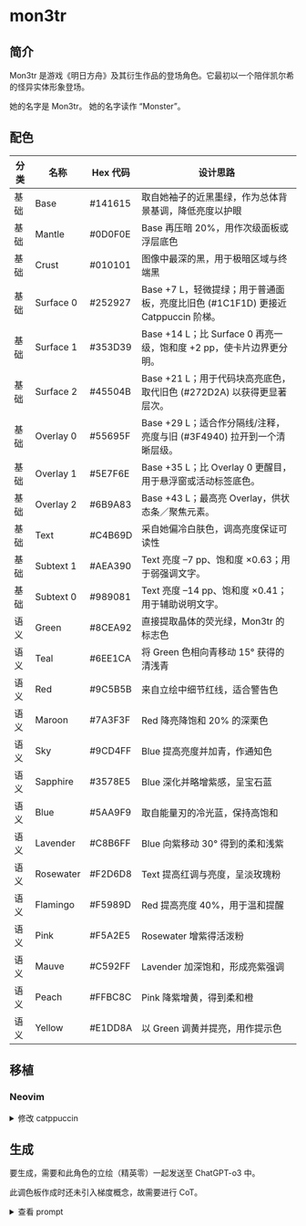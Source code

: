 # mon3tr

## 简介

Mon3tr 是游戏《明日方舟》及其衍生作品的登场角色。它最初以一个陪伴凯尔希的怪异实体形象登场。

她的名字是 Mon3tr。
她的名字读作 “Monster”。

## 配色

| 分类 | 名称      | Hex 代码  | 设计思路                                               |
| ---- | --------- | --------- | ------------------------------------------------------ |
| 基础 | Base      | #141615 | 取自她袖子的近黑墨绿，作为总体背景基调，降低亮度以护眼 |
| 基础 | Mantle    | #0D0F0E | Base 再压暗 20%，用作次级面板或浮层底色                |
| 基础 | Crust     | #010101 | 图像中最深的黑，用于极暗区域与终端黑                   |
| 基础 | Surface 0 | #252927 | Base +7 L，轻微提绿；用于普通面板，亮度比旧色 (#1C1F1D) 更接近 Catppuccin 阶梯。 |
| 基础 | Surface 1 | #353D39 | Base +14 L；比 Surface 0 再亮一级，饱和度 +2 pp，使卡片边界更分明。 |
| 基础 | Surface 2 | #45504B | Base +21 L；用于代码块高亮底色，取代旧色 (#272D2A) 以获得更显著层次。 |
| 基础 | Overlay 0 | #55695F | Base +29 L；适合作分隔线/注释，亮度与旧 (#3F4940) 拉开到一个清晰层级。 |
| 基础 | Overlay 1 | #5E7F6E | Base +35 L；比 Overlay 0 更醒目，用于悬浮窗或活动标签底色。 |
| 基础 | Overlay 2 | #6B9A83 | Base +43 L；最高亮 Overlay，供状态条／聚焦元素。 |
| 基础 | Text      | #C4B69D | 采自她偏冷白肤色，调高亮度保证可读性                   |
| 基础 | Subtext 1 | #AEA390 | Text 亮度 –7 pp、饱和度 ×0.63；用于弱强调文字。 |
| 基础 | Subtext 0 | #989081 | Text 亮度 –14 pp、饱和度 ×0.41；用于辅助说明文字。 |
| 语义 | Green     | #8CEA92 | 直接提取晶体的荧光绿，Mon3tr 的标志色                  |
| 语义 | Teal      | #6EE1CA | 将 Green 色相向青移动 15° 获得的清浅青                 |
| 语义 | Red       | #9C5B5B | 来自立绘中细节红线，适合警告色                         |
| 语义 | Maroon    | #7A3F3F | Red 降亮降饱和 20% 的深栗色                            |
| 语义 | Sky       | #9CD4FF | Blue 提高亮度并加青，作通知色                          |
| 语义 | Sapphire  | #3578E5 | Blue 深化并略增紫感，呈宝石蓝                          |
| 语义 | Blue      | #5AA9F9 | 取自能量刃的冷光蓝，保持高饱和                         |
| 语义 | Lavender  | #C8B6FF | Blue 向紫移动 30° 得到的柔和浅紫                       |
| 语义 | Rosewater | #F2D6D8 | Text 提高红调与亮度，呈淡玫瑰粉                        |
| 语义 | Flamingo  | #F5989D | Red 提高亮度 40%，用于温和提醒                         |
| 语义 | Pink      | #F5A2E5 | Rosewater 增紫得活泼粉                                 |
| 语义 | Mauve     | #C592FF | Lavender 加深饱和，形成亮紫强调                        |
| 语义 | Peach     | #FFBC8C | Pink 降紫增黄，得到柔和橙                              |
| 语义 | Yellow    | #E1DD8A | 以 Green 调黄并提亮，用作提示色                        |

## 移植

### Neovim

<!-- <details>
  <summary>修改 tokyonight.nvim</summary>

```Lua
{
	"folke/tokyonight.nvim",
	lazy = false,
	priority = 1000,
	opts = function()
		local styles = require("tokyonight.colors").styles
		styles.nozomi = vim.tbl_extend("force", styles.night, {
		_	bg = "#131914",
			bg_dark = "#010101",
			bg_dark1 = "#0d0f0e",
			bg_highlight = "#272d2a",

			-- Blues
			blue = "#5aa9f9",
			blue0 = "#0875e4",
			blue1 = "#288ff7",
			blue2 = "#6ab1f9",
			blue5 = "#9bcbfb",
			blue6 = "#cce4fd",
			blue7 = "#065cb3",

			-- Text & neutrals
			comment = "#3f4940",
			fg = "#c4b69d",
			fg_dark = "#718158",
			fg_gutter = "#3f4940",

			-- Greens
			green = "#8cea92",
			green1 = "#cbf5cd",
			green2 = "#4cde56",

			-- Reds
			red = "#9c5b5b",
			red1 = "#b07878",

			-- Other semantics
			yellow = "#e1dd8a",
			orange = "#ffbc8c",
			purple = "#c592ff",
			magenta = "#f5a2e5",
			magenta2 = "#8e1d28",
			cyan = "#6ee1ca",
			teal = "#6ee1ca",

			-- Dark accents
			dark3 = "#3f4940",
			dark5 = "#3f4940",
			terminal_black = "#8a8170",

			-- Git
			git = {
			add = "#8cea92",
			change = "#5aa9f9",
			delete = "#9c5b5b",
			},
		})_

		return {
			style = "nozomi",
			transparent = false,
			styles = {
				sidebars = "transparent",
				floats = "transparent",
			},
		}
	end,
},
```

</details> -->

<details>
  <summary>修改 catppuccin</summary>

```lua
					frappe = {
						-- mon3tr

						crust = "#010101",
						mantle = "#0D0F0E",
						base = "#141615",
						surface0 = "#252927",
						surface1 = "#353D39",
						surface2 = "#45504B",
						overlay0 = "#55695F",
						overlay1 = "#5E7F6E",
						overlay2 = "#6B9A83",
						text = "#C4B69D",
						subtext0 = "#AEA390",
						subtext1 = "#989081",

						rosewater = "#F2D6D8",
						flamingo = "#F5989D",
						pink = "#F5A2E5",
						mauve = "#C592FF",
						red = "#9C5B5B",
						maroon = "#7A3F3F",
						peach = "#FFBC8C",
						yellow = "#E1DD8A",
						green = "#8CEA92",
						teal = "#6EE1CA",
						sky = "#9CD4FF",
						sapphire = "#3578E5",
						blue = "#5AA9F9",
						lavender = "#C8B6FF",
					},
```

</details>

## 生成

要生成，需要和此角色的立绘（精英零）一起发送至 ChatGPT-o3 中。

此调色板作成时还未引入梯度概念，故需要进行 CoT。

<details>
  <summary>查看 prompt</summary>
  
```md
你是一个专业UI设计师，尤其擅长为开发者工具创造富有情感联系和视觉一致性的主题。

我希望你根据一个动漫角色的核心色系，为我创作一个专门用于代码编辑器的“暗黑模式” (Dark Mode) 调色板。这个调色板必须严格遵循下方指定的命名结构。

### 1. 角色与风格分析

- 角色名: Mon3tr
- 出处: Arknights
- 核心性格与气质: Mon3tr，她不再坚固、不再锐利、不再暴戾，不再是某些极端特性的载体，这都在提醒我们，刚刚经历的离别如此真实。Mon3tr 的各种体征极不稳定，这并不是说她的这具新身体出现了病变，而是说明她处于一种加速催化与形塑的常态中——换个浅显易懂的说法，她的这具新身体还没有真正完成。由于配色和黑绿色魔爪能量饮料的包装相似，且两者英文名字同为 Monster，因此受到了一些调侃玩梗。
- 期望的调色板感觉: 观察到这个角色整体偏绿，但是服装有黑有绿，故可以考虑以她衣服上近黑的特点为 base 或者 bg，然后再考虑绿色来作为语义色。
- 我还发送了她的立绘，名为 mon3tr.png。

### 2. 核心颜色基准

- 主要基调色 (用于背景): 观察到她的袖子（而不是袖口）是近绿的黑色，以此为 base 可行。分析并提取她的袖子的颜色。需要注意的是背景颜色应该是一种非常靠近黑色的颜色，以便于长时间观看屏幕。
- 核心文本色 (用于文字): 观察到她拥有人类的肤色，但是并不是人类，她显然更白。分析并提取她的肤色来作为文本色。
- 第一强调色 (最标志性的颜色): 她和明亮的绿色晶体有关。分析并提取这种晶体的亮绿色。
- 第二强调色 (次要特色): mon3tr.png 有不显眼的红色，找到并提取这种红色。

## 3. 设计任务与色彩学要求

请根据上述**核心颜色基准**，填充以下的调色板结构。

- 推断原则：你需要基于核心颜色，运用专业的色彩学知识（如调整饱和度、亮度，寻找邻近色、互补色）来生成剩余的颜色。所有颜色组合在一起时，必须感觉它们源自同一个角色。
- 风格指令：
  - 基础色 (Base, Mantle, Crust, Surface 0, Surface 1, Surface 2, Overlay 0, Overlay 1, Overlay 2): 以**主要基调色 (base)**为基础进行微调，确保长时间阅读的舒适性。对于 Surface 和 Overlay，数字越大则越亮。
  - 文本色 (Text, Subtext 0, Subtext 1): 以**核心文本色 (text)**为基础创建不同亮度的版本，确保清晰易读。对于 Subtext，数字越大则越亮。
  - 语义色: 必须体现用户描述的**核心性格与气质**。它们需要比基础色更鲜明，但又不能过于刺眼。
    - `Green`, `Teal` 应该从第一强调色的来源提取出来。
    - `Red`、`Maroon` 应该从第二强调色的来源提取出来。
    - `Sky`、`Sapphire`、`Blue`、`Lavender`、`Rosewater`、`Flamingo`、`Pink`、`Mauve`、`Peach`、`Yellow` 应该使用色彩学知识来生成。

## 4. 输出格式

请以 Markdown 表格的形式返回最终的调色板，包含以下列：

- 分类 (Category): 语义 (Semantic) 或 基础 (Base)
- 名称 (Name): 如 Rosewater, Base 等
- Hex 代码: 如 `#ffffff` 等
- 设计思路 (Rationale): 简要说明这个颜色的灵感来源或推导逻辑（例如：“源自金色纽扣颜色，增加了亮度以体现活泼感”）。

### 输出-移植

然后，请你继续，将我们刚刚创建的这个调色板“移植”到一个 Neovim 主题的 Lua 模板中。

这是我需要你填充的目标模板：

---@class Palette
local ret = {
bg = "#",
bg_dark = "#",
bg_dark1 = "#",
bg_highlight = "#",
blue = "#",
blue0 = "#",
blue1 = "#",
blue2 = "#",
blue5 = "#",
blue6 = "#",
blue7 = "#",
comment = "#",
cyan = "#",
dark3 = "#",
dark5 = "#",
fg = "#",
fg_dark = "#",
fg_gutter = "#",
green = "#",
green1 = "#",
green2 = "#",
magenta = "#",
magenta2 = "#",
orange = "#",
purple = "#",
red = "#",
red1 = "#",
teal = "#",
terminal_black = "#",
yellow = "#",
git = {
add = "#",
change = "#",
delete = "#",
},
}
return ret

为了完成这个任务，请严格遵循以下的映射逻辑和推导规则：

### 1. 基础颜色映射 (Base & Foreground)

- `bg`: 使用我们调色板中的 `Base`。
- `bg_dark`: 使用我们调色板中的 `Mantle` 或 `Crust`（选择更深的一个）。
- `fg`: 使用我们调色板中的 `Text`。
- `fg_dark`: 使用我们调色板中的 `Subtext0`。
- `comment`, `fg_gutter`: 使用我们调色板中的 `Overlay0`，因为它足够柔和，不会干扰视线。
- `bg_highlight`: 使用 `Surface2`，用于突出显示区域。

### 2. 语义颜色映射 (Semantic Colors)

- `red`: 使用 `Red`。
- `green`: 使用 `Green`。
- `yellow`: 使用 `Yellow`。
- `blue`: 使用 `Blue`。
- `purple`: 使用 `Mauve`。
- `magenta`: 使用 `Pink` 或 `Flamingo`。
- `cyan`, `teal`: 都使用 `Teal` 或 `Sky`（选择一个你认为更合适的作为主色）。
- `orange`: 使用 `Peach`。
- `terminal_black`: 使用 `Crust`。

### 3. 颜色推导规则 (非常重要)

当目标模板需要源调色板中没有的颜色变体时（例如 `red1`, `blue0`, `blue1`, `blue2` 等），请不要凭空捏造。你需要：

- 以主色为基准：例如，要生成 `red1`，就以我们已有的 `Red` 颜色为基础。
- 通过调整亮度和饱和度来创建变体：
  - 对于带数字的亮色（如 `blue0`, `blue1`），可以适当增加亮度或饱和度，使其更醒目。
  - 对于带数字的暗色（如 `dark3`, `dark5`），以 `Mantle` 为基础，进一步降低亮度。
- 保持色相一致：推导出的颜色必须与主色属于同一个色系，以确保整体和谐。

### 4. 特殊模块映射 (`git`)

根据通用设计规范：

- `git.add`: 必须使用 `Green`。
- `git.delete`: 必须使用 `Red`。
- `git.change`: 使用 `Blue` 或 `Yellow`。

请在分析完所有规则后，直接输出完整的、已填充所有颜色代码的 Lua 代码块。不需要额外的解释，我只需要最终的代码成品。

```

</details>

